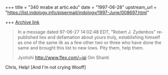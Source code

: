 +++
title = "340 mrabe at artic.edu"
date = "1997-06-28"
upstream_url = "https://list.indology.info/pipermail/indology/1997-June/008697.html"

+++
[Archive link](https://list.indology.info/pipermail/indology/1997-June/008697.html)

>In a message dated 97-06-27 14:02:48 EDT,
>"Robert J. Zydenbos" <zydenbos at giasbg01.vsnl.net.in>
>re-published lies and defamation about yours truly, establishing himself as
>one of the same ilk as a few other two or three who have done the same and
>brought this list to new lows.  Pity them, help them.
>
>Jyotishi
>http://www.flex.com/~jai
>Om Shanti


Chris, Help!
[And I'm not crying Wooff]








